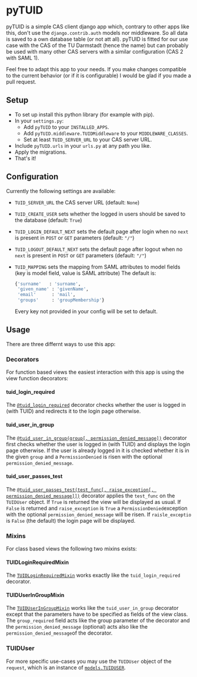 # pyTUID
pyTUID is a simple CAS client django app which, contrary to other apps like this, don't use the `django.contrib.auth` models nor middleware. So all data is saved to a own database table (or not att all).
pyTUID is fitted for our use case with the CAS of the TU Darmstadt (hence the name) but can probably be used with many other CAS servers with a similar configuration (CAS 2 with SAML 1).

Feel free to adapt this app to your needs. If you make changes compatible to the current behavior (or if it is configurable) I would be glad if you made a pull request.

## Setup
* To set up install this python library (for example with pip).
* In your `settings.py`:
  * Add `pyTUID` to your `INSTALLED_APPS`.
  * Add `pyTUID.middleware.TUIDMiddleware` to your `MIDDLEWARE_CLASSES`.
  * Set at least `TUID_SERVER_URL` to your CAS server URL.
* Include `pyTUID.urls` in your `urls.py` at any path you like.
* Apply the migrations.
* That's it!

## Configuration
Currently the following settings are available:
* `TUID_SERVER_URL` the CAS server URL (default: `None`)
* `TUID_CREATE_USER` sets whether the logged in users should be saved to the database (default: `True`)
* `TUID_LOGIN_DEFAULT_NEXT` sets the default page after login when no `next` is present in `POST` or `GET` parameters (default: `"/"`)
* `TUID_LOGOUT_DEFAULT_NEXT` sets the default page after logout when no `next` is present in `POST` or `GET` parameters (default: `"/"`)
* `TUID_MAPPING` sets the mapping from SAML attributes to model fields (key is model field, value is SAML attribute) 
  The default is:

  ```python
  {'surname'   : 'surname',
   'given_name' : 'givenName',
   'email'      : 'mail',
   'groups'     : 'groupMembership'}
  ```
  Every key not provided in your config will be set to default.
  
## Usage
There are three differnt ways to use this app:

### Decorators
For function based views the easiest interaction with this app is using the view function decorators:

#### tuid_login_required
The [`@tuid_login_required`](https://github.com/d120/pyTUID/blob/240d5c6/pyTUID/decorators.py#L35) decorator checks whether the user is logged in (with TUID) and redirects it to the login page otherwise.

#### tuid_user_in_group
The [`@tuid_user_in_group(group[, permission_denied_message])`](https://github.com/d120/pyTUID/blob/240d5c6/pyTUID/decorators.py#L49) decorator first checks whether the user is logged in (with TUID) and displays the login page otherwise. If the user is already logged in it is checked whether it is in the given `group` and a `PermissionDenied` is risen with the optional `permission_denied_message`.

#### tuid_user_passes_test
The [`@tuid_user_passes_test(test_func[, raise_exception[, permission_denied_message]])`](https://github.com/d120/pyTUID/blob/240d5c6/pyTUID/decorators.py#L10) decorator applies the `test_func` on the `TUIDUser` object. If `True` is returned the view will be displayed as usual. If `False` is returned and `raise_exception` is `True` a `PermissionDenied`exception with the optional `permission_denied_message` will be risen. If `raisle_exceptio` is `False` (the default) the login page will be displayed.

### Mixins
For class based views the following two mixins exists:

#### TUIDLoginRequiredMixin
The [`TUIDLoginRequiredMixin`](https://github.com/d120/pyTUID/blob/240d5c6/pyTUID/mixins.py#L6) works exactly like the `tuid_login_required` decorator.

#### TUIDUserInGroupMixin
The [`TUIDUserInGroupMixin`](https://github.com/d120/pyTUID/blob/240d5c6/pyTUID/mixins.py#L20) works like the `tuid_user_in_group` decorator except that the parameters have to be specified as fields of the view class. The `group_required` field acts like the group parameter of the decorator and the `permission_denied_message` (optional) acts also like the `permission_denied_message`of the decorator.

### TUIDUser
For more specific use-cases you may use the `TUIDUser` object of the `request`, which is an instance of [`models.TUIDUSER`](https://github.com/d120/pyTUID/blob/240d5c6/pyTUID/models.py#L4).
